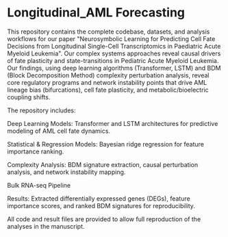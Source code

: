# Longitudinal_AML Forecasting

This repository contains the complete codebase, datasets, and analysis workflows for our paper "Neurosymbolic Learning for Predicting Cell Fate Decisions from Longitudinal Single-Cell Transcriptomics in Paediatric Acute Myeloid Leukemia". Our complex systems approaches reveal causal drivers of fate plasticity and state-transitions in Pediatric Acute Myeloid Leukemia. Our findings, using deep learning algorithms (Transformer, LSTM) and BDM (Block Decomposition Method) complexity perturbation analysis, reveal core regulatory programs and network instability points that drive AML lineage bias (bifurcations), cell fate plasticity, and metabolic/bioelectric coupling shifts.

The repository includes:

Deep Learning Models: Transformer and LSTM architectures for predictive modeling of AML cell fate dynamics.

Statistical & Regression Models: Bayesian ridge regression for feature importance ranking.

Complexity Analysis: BDM signature extraction, causal perturbation analysis, and network instability mapping.

Bulk RNA-seq Pipeline

Results: Extracted differentially expressed genes (DEGs), feature importance scores, and ranked BDM signatures for reproducibility.

All code and result files are provided to allow full reproduction of the analyses in the manuscript.
